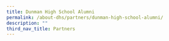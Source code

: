 ```yaml
---
title: Dunman High School Alumni
permalink: /about-dhs/partners/dunman-high-school-alumni/
description: ""
third_nav_title: Partners
---
```

